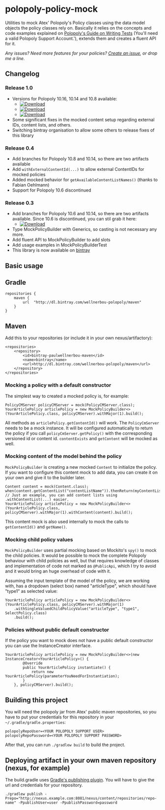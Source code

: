polopoly-policy-mock
====================

Utilities to mock Atex' Polopoly's Policy classes using the data model objects the policy classes rely on.
Basically it relies on the concepts and code examples explained on
[Polopoly's Guide on Writing Tests](http://support.polopoly.com/doc/jar/10.6.1/dev-guide/testing.html) (You'll need
a valid Polopoly Support Account.'), extends them and creates a fluent API for it.

*Any issues? Need more features for your policies? [Create an issue](https://github.com/paulwellnerbou/polopoly-policy-mock/issues), or drop me a line.*

## Changelog

### Release 1.0

* Versions for Polopoly 10.16, 10.14 and 10.8 available:
  * [ ![Download](https://api.bintray.com/packages/wellnerbou-polopoly/maven/polopoly-policy-mock/images/download.svg?version=polopoly10.16-1.0) ](https://bintray.com/wellnerbou-polopoly/maven/polopoly-policy-mock/polopoly10.16-1.0)
  * [ ![Download](https://api.bintray.com/packages/wellnerbou-polopoly/maven/polopoly-policy-mock/images/download.svg?version=polopoly10.14-1.0) ](https://bintray.com/wellnerbou-polopoly/maven/polopoly-policy-mock/polopoly10.14-1.0)
  * [ ![Download](https://api.bintray.com/packages/wellnerbou-polopoly/maven/polopoly-policy-mock/images/download.svg?version=polopoly10.8-1.0) ](https://bintray.com/wellnerbou-polopoly/maven/polopoly-policy-mock/polopoly10.8-1.0)
* Some significant fixes in the mocked content setup regarding external IDs, content lists, and others.
* Switching bintray organisation to allow some others to release fixes of this library

### Release 0.4

* Add branches for Polopoly 10.8 and 10.14, so there are two artifacts available
* Add `withExternalContentId(...)` to allow external ContentIDs for mocked policies
* Added mocked behavior for `getAvailableContentListNames()` (thanks to Fabian Oehlmann)
* Support for Polopoly 10.6 discontinued

### Release 0.3

* Add branches for Polopoly 10.6 and 10.14, so there are two artifacts available. Since 10.6 is discontinued, you can stil grab it here:
  * [ ![Download](https://api.bintray.com/packages/wellnerbou-polopoly/maven/polopoly-policy-mock/images/download.svg?version=polopoly10.6-0.3) ](https://bintray.com/wellnerbou-polopoly/maven/polopoly-policy-mock/polopoly10.6-0.3)
* Type MockPolicyBuilder with Generics, so casting is not necessary any more.
* Add fluent API to MockPolicyBuilder to add slots
* Add usage examples in MockPolicyBuilderTest
* This library is now available on [bintray](https://bintray.com/wellnerbou-polopoly/maven/polopoly-policy-mock)

## Basic usage

## Gradle

	repositories {
		maven {
			url  "http://dl.bintray.com/wellnerbou-polopoly/maven"
		}
	}

## Maven

Add this to your repositories (or include it in your own nexus/artifactory):

	<repositories>
		<repository>
			<id>bintray-paulwellnerbou-maven</id>
			<name>bintray</name>
			<url>http://dl.bintray.com/wellnerbou-polopoly/maven</url>
		</repository>
	</repositories>

### Mocking a policy with a default constructor

The simplest way to created a mocked policy is, for example:

    PolicyCMServer policyCMServer = mock(PolicyCMServer.class);
    YourArticlePolicy articlePolicy = new MockPolicyBuilder<>(YourArticlePolicy.class, policyCMServer).withMajor(1).build();

All methods as <code>articlePolicy.getContentId()</code> will work. The <code>PolicyCmServer</code> needs to be a mock instance. It will be configured
automatically to return the policy if you call <code>policyCmServer.getPolicy()</code> with the corresponding versioned id or content id. <code>contentExists</code>
and <code>getContent</code> will be mocked as well.

### Mocking content of the model behind the policy

<code>MockPolicyBuilder</code> is creating a new mocked <code>Content</code> to initialize the policy. If you want to configure this content mock to add data, you can create it
on your own and give it to the builder later.

    Content content = mock(Content.class);
    when(content.getContentList("contentListName")).thenReturn(myContentList); // Just an example, you can add content lists using .withContentList(...) easier.
    YourArticlePolicy articlePolicy = new MockPolicyBuilder<>(YourArticlePolicy.class, policyCMServer).withMajor(1).withContent(content).build();

This content mock is also used internally to mock the calls to <code>getContentId()</code> and <code>getName()</code>.

### Mocking child policy values

<code>MockPolicyBuilder</code> uses partial mocking based on Mockito's <code>spy()</code> to mock the child policies. It would be possible to mock the complete
Polopoly behaviour with child policies as well, but that requires knowledge of classes and implementation of code not marked as <code>@PublicApi</code>, which I try
to avoid and it would bring an huge overhead of code with it.

Assuming the input template of the model of the policy, we are working with, has a dropdown (select box) named "articleType", which should have "type1" as selected value:

    YourArticlePolicy articlePolicy = new MockPolicyBuilder<>(YourArticlePolicy.class, policyCMServer).withMajor(1)
        .withSingleValuedChildPolicyValue("articleType", "type1", SelectPolicy.class)
        .build();

### Policies without public default constructor

If the policy you want to mock does not have a public default constructor you can use the InstanceCreator interface.

    YourArticlePolicy articlePolicy = new MockPolicyBuilder<>(new InstanceCreator<YourArticlePolicy>() {
            @Override
            public YourArticlePolicy instantiate() {
                return new YourArticlePolicy(parameterYouNeedForInstantiation);
            }
        }, policyCMServer).build();

## Building this project

You will need the polopoly jar from Atex' public maven repositories, so you have to put your credentials for this repository in your <code>~/.gradle/gradle.properties</code>:

    polopolyRepoUser=<YOUR POLOPOLY SUPPORT USER>
    polopolyRepoPassword=<YOUR POLOPOLY SUPPORT PASSWORD>

After that, you can run <code>./gradlew build</code> to build the project.

## Deploying artifact in your own maven repository (nexus, for example)

The build.gradle uses [Gradle's publishing plugin](http://www.gradle.org/docs/current/userguide/publishing_maven.html). You will have to give the url
and credentials for your repository.

    ./gradlew publish -Prepo="http://nexus.example.com:8081/nexus/content/repositories/repo-name" -PpublishUser=user -PpublishPassword=password
